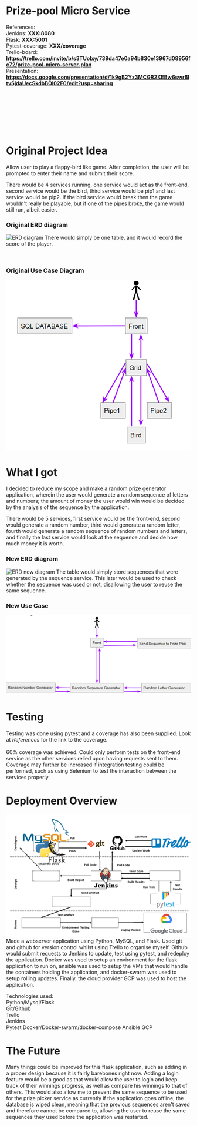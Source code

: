 # Prize-pool Micro Service

References:  
Jenkins: **XXX:8080**  
Flask: **XXX:5001**  
Pytest-coverage: **XXX/coverage**  
Trello-board: **https://trello.com/invite/b/s3TUoIxy/739da47e0a94b830e13967d08956fc72/prize-pool-micro-server-plan**  
Presentation: **https://docs.google.com/presentation/d/1k9gB2Yz3MCGR2XEBw6swrBItvSjdaUecSkdbBOl02F0/edit?usp=sharing**
<br><br><br><br><br><br><br><br>


# Original Project Idea
Allow user to play a flappy-bird like game. After completion, the user will be prompted to enter their name and submit their score.

There would be 4 services running, one service would act as the front-end, second service would be the bird, third service would be pip1 and last service would be pip2. If the bird service would break then the game wouldn't really be playable, but if one of the pipes broke, the game would still run, albeit easier.

### Original ERD diagram
![ERD diagram](/images/ERDx.png)
There would simply be one table, and it would record the score of the player.

<br>

### Original Use Case Diagram
![use case diagram](/images/UseCase.png)

# What I got
I decided to reduce my scope and make a random prize generator application, wherein the user would generate a random sequence of letters and numbers; the amount of money the user would win would be decided by the analysis of the sequence by the application.

There would be 5 services, first service would be the front-end, second would generate a random number, third would generate a random letter, fourth would generate a random sequence of random numbers and letters, and finally the last service would look at the sequence and decide how much money it is worth.

### New ERD diagram
![ERD new diagram](/images/ERD2x.png)
The table would simply store sequences that were generated by the sequence service. This later would be used to check whether the sequence was used or not, disallowing the user to reuse the same sequence.


### New Use Case
![use case diagram](/images/UseCase2.png)


# Testing
Testing was done using pytest and a coverage has also been supplied. Look at *References* for the link to the coverage.  
<br>
60% coverage was achieved.
Could only perform tests on the front-end service as the other services relied upon having requests sent to them.
Coverage may further be increased if integration testing could be performed, such as using Selenium to test the interaction between the services properly.


# Deployment Overview
![techs used](/images/tech.png)
Made a webserver application using Python, MySQL, and Flask. Used git and github for version control whilst using Trello to organise myself. Github would submit requests to Jenkins to update, test using pytest, and redeploy the application. Docker was used to setup an environment for the flask application to run on, ansible was used to setup the VMs that would handle the containers holding the application, and docker-swarm was used to setup rolling updates. Finally, the cloud provider GCP was used to host the application.

Technologies used:  
Python/Mysql/Flask  
Git/Github  
Trello  
Jenkins  
Pytest
Docker/Docker-swarm/docker-compose
Ansible
GCP  

# The Future
Many things could be improved for this flask application, such as adding in a proper design because it is fairly barebones right now. Adding a login feature would be a good as that would allow the user to login and keep track of their winnings progress, as well as compare his winnings to that of others. This would also allow me to prevent the same sequence to be used for the prize picker service as currently if the application goes offline, the database is wiped clean, meaning that the previous sequences aren't saved and therefore cannot be compared to, allowing the user to reuse the same sequences they used before the application was restarted.
